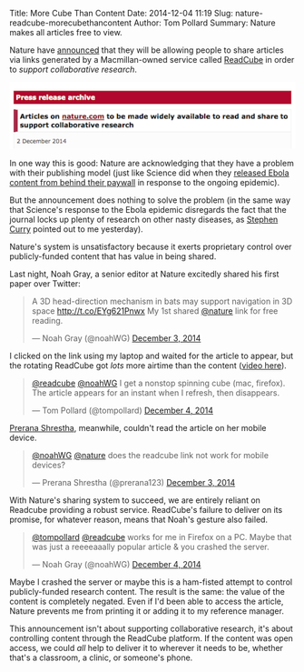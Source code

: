 Title: More Cube Than Content
Date: 2014-12-04 11:19
Slug: nature-readcube-morecubethancontent
Author: Tom Pollard
Summary: Nature makes all articles free to view. 

<meta name="twitter:card" content="photo" />
<meta name="twitter:site" content="@tompollard" />
<meta name="twitter:title" content="More Cube Than Content" />
<meta name="twitter:description" content="Nature have announced that they will allow people to share articles via ReadCube" />
<meta name="twitter:image" content="http://tomp.io/images/2014-12-04_nature_readcube.png" />
<meta name="twitter:url" content="http://tomp.io/nature-readcube-morecubethancontent" />

Nature have [announced](http://www.nature.com/news/nature-makes-all-articles-free-to-view-1.16460) that they will be allowing people to share articles via links generated by a Macmillan-owned service called [ReadCube](http://readcube.com/) in order to *support collaborative research*.

![Articles on nature.com to be made widely available to read and share to support collaborative research](images/2014-12-04_nature_readcube.png)

In one way this is good: Nature are acknowledging that they have a problem with their publishing model (just like Science did when they [released Ebola content from behind their paywall](http://www.sciencemag.org/site/extra/ebola/) in response to the ongoing epidemic).

But the announcement does nothing to solve the problem (in the same way that Science's response to the Ebola epidemic disregards the fact that the journal locks up plenty of research on other nasty diseases, as [Stephen Curry](https://twitter.com/Stephen_Curry) pointed out to me yesterday). 

Nature's system is unsatisfactory because it exerts proprietary control over publicly-funded content that has value in being shared.

Last night, Noah Gray, a senior editor at Nature excitedly shared his first paper over Twitter:

<!--![A 3D head-direction mechanism in bats may support navigation in 3D space. My 1st shared @nature link for free reading.](images/2014-12-04_nature_readcube1.png)-->

<blockquote class="twitter-tweet" lang="en"><p>A 3D head-direction mechanism in bats may support navigation in 3D space <a href="http://t.co/EYg621Pnwx">http://t.co/EYg621Pnwx</a>&#10;My 1st shared <a href="https://twitter.com/nature">@nature</a> link for free reading.</p>&mdash; Noah Gray (@noahWG) <a href="https://twitter.com/noahWG/status/540258843448844288">December 3, 2014</a></blockquote>
<script async src="//platform.twitter.com/widgets.js" charset="utf-8"></script>

I clicked on the link using my laptop and waited for the article to appear, but the rotating ReadCube got *lots* more airtime than the content ([video here](http://vimeo.com/tompollard/naturereadcube)).

<!--!![I get a nonstop spinning cube (mac, firefox). The article appears for an instant when I refresh, then disappears.](images/2014-12-04_nature_readcube2.png)-->

<blockquote class="twitter-tweet" data-conversation="none" lang="en"><p><a href="https://twitter.com/readcube">@readcube</a> <a href="https://twitter.com/noahWG">@noahWG</a> I get a nonstop spinning cube (mac, firefox). The article appears for an instant when I refresh, then disappears.</p>&mdash; Tom Pollard (@tompollard) <a href="https://twitter.com/tompollard/status/540311489601896449">December 4, 2014</a></blockquote>
<script async src="//platform.twitter.com/widgets.js" charset="utf-8"></script>

[Prerana Shrestha](https://twitter.com/prerana123), meanwhile, couldn't read the article on her mobile device.

<!--!![does the readcube link not work for mobile devices?](images/2014-12-04_nature_readcube3.png)-->

<blockquote class="twitter-tweet" data-conversation="none" lang="en"><p><a href="https://twitter.com/noahWG">@noahWG</a> <a href="https://twitter.com/nature">@nature</a> does the readcube link not work for mobile devices?</p>&mdash; Prerana Shrestha (@prerana123) <a href="https://twitter.com/prerana123/status/540261835220729856">December 3, 2014</a></blockquote>
<script async src="//platform.twitter.com/widgets.js" charset="utf-8"></script>

With Nature's sharing system to succeed, we are entirely reliant on Readcube providing a robust service. ReadCube's failure to deliver on its promise, for whatever reason, means that Noah's gesture also failed.

<!--!![Maybe that was just a reeeeaaally popular article & you crashed the server.](images/2014-12-04_nature_readcube4.png)-->

<blockquote class="twitter-tweet" data-conversation="none" lang="en"><p><a href="https://twitter.com/tompollard">@tompollard</a> <a href="https://twitter.com/readcube">@readcube</a> works for me in Firefox on a PC. Maybe that was just a reeeeaaally popular article &amp; you crashed the server.</p>&mdash; Noah Gray (@noahWG) <a href="https://twitter.com/noahWG/status/540321000274264064">December 4, 2014</a></blockquote>
<script async src="//platform.twitter.com/widgets.js" charset="utf-8"></script>

Maybe I crashed the server or maybe this is a ham-fisted attempt to control publicly-funded research content. The result is the same: the value of the content is completely negated. Even if I'd been able to access the article, Nature prevents me from printing it or adding it to my reference manager. 

This announcement isn't about supporting collaborative research, it's about controlling content through the ReadCube platform. If the content was open access, we could *all* help to deliver it to wherever it needs to be, whether that's a classroom, a clinic, or someone's phone. 



